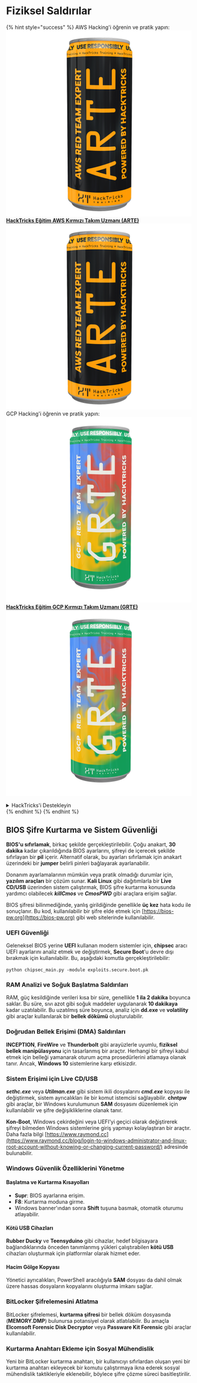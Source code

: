 # Fiziksel Saldırılar

{% hint style="success" %}
AWS Hacking'i öğrenin ve pratik yapın:<img src="/.gitbook/assets/arte.png" alt="" data-size="line">[**HackTricks Eğitim AWS Kırmızı Takım Uzmanı (ARTE)**](https://training.hacktricks.xyz/courses/arte)<img src="/.gitbook/assets/arte.png" alt="" data-size="line">\
GCP Hacking'i öğrenin ve pratik yapın: <img src="/.gitbook/assets/grte.png" alt="" data-size="line">[**HackTricks Eğitim GCP Kırmızı Takım Uzmanı (GRTE)**<img src="/.gitbook/assets/grte.png" alt="" data-size="line">](https://training.hacktricks.xyz/courses/grte)

<details>

<summary>HackTricks'i Destekleyin</summary>

* [**abonelik planlarını**](https://github.com/sponsors/carlospolop) kontrol edin!
* **💬 [**Discord grubuna**](https://discord.gg/hRep4RUj7f) veya [**telegram grubuna**](https://t.me/peass) katılın ya da **Twitter**'da **bizi takip edin** 🐦 [**@hacktricks\_live**](https://twitter.com/hacktricks\_live)**.**
* **Hacking ipuçlarını paylaşmak için** [**HackTricks**](https://github.com/carlospolop/hacktricks) ve [**HackTricks Cloud**](https://github.com/carlospolop/hacktricks-cloud) github reposuna PR gönderin.

</details>
{% endhint %}
{% endhint %}

## BIOS Şifre Kurtarma ve Sistem Güvenliği

**BIOS'u sıfırlamak**, birkaç şekilde gerçekleştirilebilir. Çoğu anakart, **30 dakika** kadar çıkarıldığında BIOS ayarlarını, şifreyi de içerecek şekilde sıfırlayan bir **pil** içerir. Alternatif olarak, bu ayarları sıfırlamak için anakart üzerindeki bir **jumper** belirli pinleri bağlayarak ayarlanabilir.

Donanım ayarlamalarının mümkün veya pratik olmadığı durumlar için, **yazılım araçları** bir çözüm sunar. **Kali Linux** gibi dağıtımlarla bir **Live CD/USB** üzerinden sistem çalıştırmak, BIOS şifre kurtarma konusunda yardımcı olabilecek **_killCmos_** ve **_CmosPWD_** gibi araçlara erişim sağlar.

BIOS şifresi bilinmediğinde, yanlış girildiğinde genellikle **üç kez** hata kodu ile sonuçlanır. Bu kod, kullanılabilir bir şifre elde etmek için [https://bios-pw.org](https://bios-pw.org) gibi web sitelerinde kullanılabilir.

### UEFI Güvenliği

Geleneksel BIOS yerine **UEFI** kullanan modern sistemler için, **chipsec** aracı UEFI ayarlarını analiz etmek ve değiştirmek, **Secure Boot**'u devre dışı bırakmak için kullanılabilir. Bu, aşağıdaki komutla gerçekleştirilebilir:

`python chipsec_main.py -module exploits.secure.boot.pk`

### RAM Analizi ve Soğuk Başlatma Saldırıları

RAM, güç kesildiğinde verileri kısa bir süre, genellikle **1 ila 2 dakika** boyunca saklar. Bu süre, sıvı azot gibi soğuk maddeler uygulanarak **10 dakikaya** kadar uzatılabilir. Bu uzatılmış süre boyunca, analiz için **dd.exe** ve **volatility** gibi araçlar kullanılarak bir **bellek dökümü** oluşturulabilir.

### Doğrudan Bellek Erişimi (DMA) Saldırıları

**INCEPTION**, **FireWire** ve **Thunderbolt** gibi arayüzlerle uyumlu, **fiziksel bellek manipülasyonu** için tasarlanmış bir araçtır. Herhangi bir şifreyi kabul etmek için belleği yamanarak oturum açma prosedürlerini atlamaya olanak tanır. Ancak, **Windows 10** sistemlerine karşı etkisizdir.

### Sistem Erişimi için Live CD/USB

**_sethc.exe_** veya **_Utilman.exe_** gibi sistem ikili dosyalarını **_cmd.exe_** kopyası ile değiştirmek, sistem ayrıcalıkları ile bir komut istemcisi sağlayabilir. **chntpw** gibi araçlar, bir Windows kurulumunun **SAM** dosyasını düzenlemek için kullanılabilir ve şifre değişikliklerine olanak tanır.

**Kon-Boot**, Windows çekirdeğini veya UEFI'yi geçici olarak değiştirerek şifreyi bilmeden Windows sistemlerine giriş yapmayı kolaylaştıran bir araçtır. Daha fazla bilgi [https://www.raymond.cc](https://www.raymond.cc/blog/login-to-windows-administrator-and-linux-root-account-without-knowing-or-changing-current-password/) adresinde bulunabilir.

### Windows Güvenlik Özelliklerini Yönetme

#### Başlatma ve Kurtarma Kısayolları

- **Supr**: BIOS ayarlarına erişim.
- **F8**: Kurtarma moduna girme.
- Windows banner'ından sonra **Shift** tuşuna basmak, otomatik oturumu atlayabilir.

#### Kötü USB Cihazları

**Rubber Ducky** ve **Teensyduino** gibi cihazlar, hedef bilgisayara bağlandıklarında önceden tanımlanmış yükleri çalıştırabilen **kötü USB** cihazları oluşturmak için platformlar olarak hizmet eder.

#### Hacim Gölge Kopyası

Yönetici ayrıcalıkları, PowerShell aracılığıyla **SAM** dosyası da dahil olmak üzere hassas dosyaların kopyalarını oluşturma imkanı sağlar.

### BitLocker Şifrelemesini Atlatma

BitLocker şifrelemesi, **kurtarma şifresi** bir bellek döküm dosyasında (**MEMORY.DMP**) bulunursa potansiyel olarak atlatılabilir. Bu amaçla **Elcomsoft Forensic Disk Decryptor** veya **Passware Kit Forensic** gibi araçlar kullanılabilir.

### Kurtarma Anahtarı Ekleme için Sosyal Mühendislik

Yeni bir BitLocker kurtarma anahtarı, bir kullanıcıyı sıfırlardan oluşan yeni bir kurtarma anahtarı ekleyecek bir komutu çalıştırmaya ikna ederek sosyal mühendislik taktikleriyle eklenebilir, böylece şifre çözme süreci basitleştirilir.
